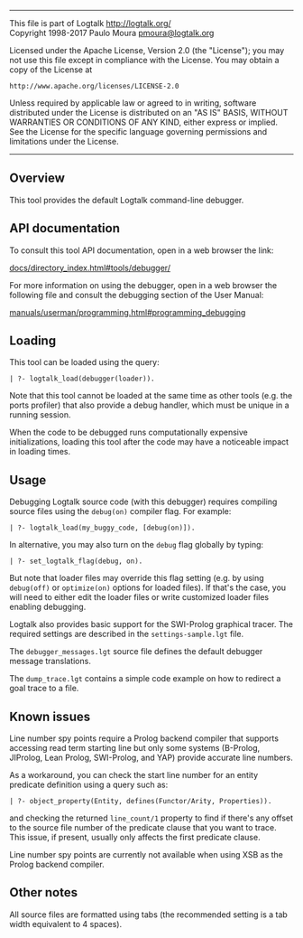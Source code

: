 ________________________________________________________________________

This file is part of Logtalk <http://logtalk.org/>  
Copyright 1998-2017 Paulo Moura <pmoura@logtalk.org>

Licensed under the Apache License, Version 2.0 (the "License");
you may not use this file except in compliance with the License.
You may obtain a copy of the License at

    http://www.apache.org/licenses/LICENSE-2.0

Unless required by applicable law or agreed to in writing, software
distributed under the License is distributed on an "AS IS" BASIS,
WITHOUT WARRANTIES OR CONDITIONS OF ANY KIND, either express or implied.
See the License for the specific language governing permissions and
limitations under the License.
________________________________________________________________________


Overview
--------

This tool provides the default Logtalk command-line debugger.


API documentation
-----------------

To consult this tool API documentation, open in a web browser the link:

[docs/directory_index.html#tools/debugger/](http://logtalk.org/docs/directory_index.html#tools/debugger/)

For more information on using the debugger, open in a web browser the
following file and consult the debugging section of the User Manual:

[manuals/userman/programming.html#programming_debugging](http://logtalk.org/manuals/userman/programming.html#programming_debugging)


Loading
-------

This tool can be loaded using the query:

	| ?- logtalk_load(debugger(loader)).

Note that this tool cannot be loaded at the same time as other tools (e.g.
the ports profiler) that also provide a debug handler, which must be unique
in a running session.

When the code to be debugged runs computationally expensive initializations,
loading this tool after the code may have a noticeable impact in loading
times.


Usage
-----

Debugging Logtalk source code (with this debugger) requires compiling
source files using the `debug(on)` compiler flag. For example:

	| ?- logtalk_load(my_buggy_code, [debug(on)]).

In alternative, you may also turn on the `debug` flag globally by typing:

	| ?- set_logtalk_flag(debug, on).

But note that loader files may override this flag setting (e.g. by using
`debug(off)` or `optimize(on)` options for loaded files). If that's the
case, you will need to either edit the loader files or write customized
loader files enabling debugging.

Logtalk also provides basic support for the SWI-Prolog graphical tracer.
The required settings are described in the `settings-sample.lgt` file.

The `debugger_messages.lgt` source file defines the default debugger
message translations.

The `dump_trace.lgt` contains a simple code example on how to redirect
a goal trace to a file.


Known issues
------------

Line number spy points require a Prolog backend compiler that supports
accessing read term starting line but only some systems (B-Prolog, JIProlog,
Lean Prolog, SWI-Prolog, and YAP) provide accurate line numbers.

As a workaround, you can check the start line number for an entity predicate
definition using a query such as:

	| ?- object_property(Entity, defines(Functor/Arity, Properties)).

and checking the returned `line_count/1` property to find if there's any
offset to the source file number of the predicate clause that you want to
trace. This issue, if present, usually only affects the first predicate
clause.

Line number spy points are currently not available when using XSB as the
Prolog backend compiler.


Other notes
-----------

All source files are formatted using tabs (the recommended setting is a
tab width equivalent to 4 spaces).
